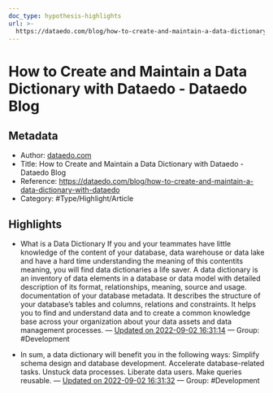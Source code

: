 ```yaml
---
doc_type: hypothesis-highlights
url: >-
  https://dataedo.com/blog/how-to-create-and-maintain-a-data-dictionary-with-dataedo
---
```

# How to Create and Maintain a Data Dictionary with Dataedo - Dataedo Blog

## Metadata
- Author: [dataedo.com]()
- Title: How to Create and Maintain a Data Dictionary with Dataedo - Dataedo Blog
- Reference: https://dataedo.com/blog/how-to-create-and-maintain-a-data-dictionary-with-dataedo
- Category: #Type/Highlight/Article

## Highlights
- What is a Data Dictionary If you and your teammates have little knowledge of the content of your database, data warehouse or data lake and have a hard time understanding the meaning of this contentits meaning, you will find data dictionaries a life saver. A data dictionary is an inventory of data elements in a database or data model with detailed description of its format, relationships, meaning, source and usage. documentation of your database metadata. It describes the structure of your database’s tables and columns, relations and constraints. It helps you to find and understand data and to create a common knowledge base across your organization about your data assets and data management processes. — [Updated on 2022-09-02 16:31:14](https://hyp.is/MPA15ir-Ee2tdSuZSisc_A/dataedo.com/blog/how-to-create-and-maintain-a-data-dictionary-with-dataedo)  — Group: #Development

- In sum, a data dictionary will benefit you in the following ways: Simplify schema design and database development. Accelerate database-related tasks. Unstuck data processes. Liberate data users. Make queries reusable. — [Updated on 2022-09-02 16:31:32](https://hyp.is/O5lNZir-Ee2MX7cEtcCkAA/dataedo.com/blog/how-to-create-and-maintain-a-data-dictionary-with-dataedo)  — Group: #Development

